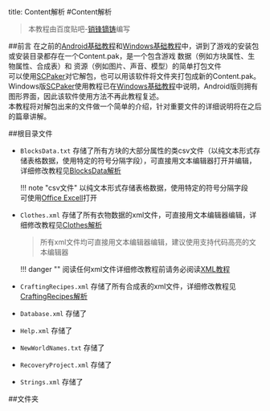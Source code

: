 title: Content解析
#Content解析

>本教程由百度贴吧-<a href="http://tieba.baidu.com/home/main/?un=销锋镝铸" target="_blank">销锋镝铸</a>编写  

##前言
在之前的[Android基础教程][1]和[Windows基础教程][2]中，讲到了游戏的安装包或安装目录都存在一个Content.pak，是一个包含游戏 数据（例如方块属性、生物属性、合成表）和 资源（例如图片、声音、模型）的简单打包文件  
可以使用[SCPaker][3]对它解包，也可以用该软件将文件夹打包成新的Content.pak。  Windows版[SCPaker][3]使用教程已在[Windows基础教程][2]中说明，Android版则拥有图形界面，因此该软件使用方法不再此教程复述。  
本教程将对解包出来的文件做一个简单的介绍，针对重要文件的详细说明将在之后的篇章讲解。

##根目录文件

* `BlocksData.txt` 存储了所有方块的大部分属性的类csv文件（以纯文本形式存储表格数据，使用特定的符号分隔字段），可直接用文本编辑器打开并编辑，详细修改教程见[BlocksData解析][4]
  
    !!! note "csv文件"
        以纯文本形式存储表格数据，使用特定的符号分隔字段  
        可使用<a href="待补充" target="_blank">Office Excell</a>打开
      
* `Clothes.xml` 存储了所有衣物数据的xml文件，可直接用文本编辑器编辑，详细修改教程见[Clothes解析][5]

    >所有xml文件均可直接用文本编辑器编辑，建议使用支持代码高亮的文本编辑器

    !!! danger ""
        阅读任何xml文件详细修改教程前请务必阅读[XML教程][6]

* `CraftingRecipes.xml` 存储了所有合成表的xml文件，详细修改教程见[CraftingRecipes解析][7]
* `Database.xml` 存储了
* `Help.xml` 存储了
* `NewWorldNames.txt` 存储了
* `RecoveryProject.xml` 存储了
* `Strings.xml` 存储了

##文件夹


[1]: android_tutorial.md
[2]: windows_tutorial.md
[3]: resources.md#apk
[4]: blocksdata_tutorial.md
[5]: clothes_tutorial.md
[6]: xml_tutorial.md
[7]: craftingrecipes_tutorial.md